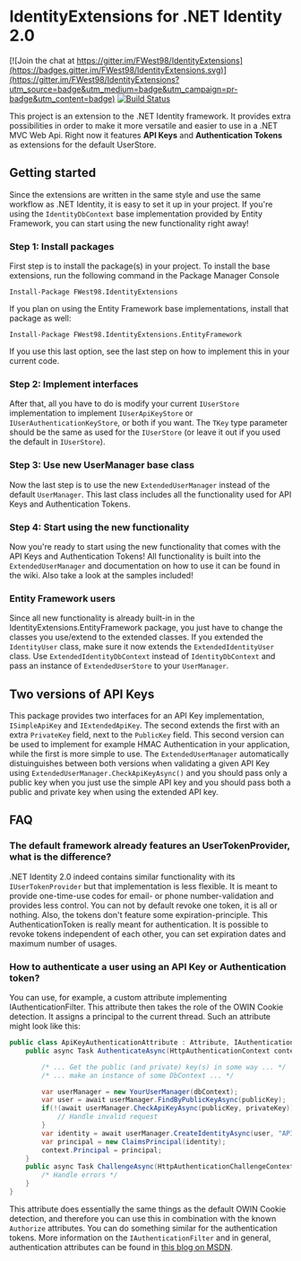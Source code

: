 # IdentityExtensions for .NET Identity 2.0

[![Join the chat at https://gitter.im/FWest98/IdentityExtensions](https://badges.gitter.im/FWest98/IdentityExtensions.svg)](https://gitter.im/FWest98/IdentityExtensions?utm_source=badge&utm_medium=badge&utm_campaign=pr-badge&utm_content=badge)
[![Build Status](https://travis-ci.org/FWest98/IdentityExtensions.svg?branch=develop)](https://travis-ci.org/FWest98/IdentityExtensions)

This project is an extension to the .NET Identity framework. It provides extra possibilities in order to make it more versatile and easier to use in a .NET MVC Web Api. Right now it features **API Keys** and **Authentication Tokens** as extensions for the default UserStore.

## Getting started

Since the extensions are written in the same style and use the same workflow as .NET Identity, it is easy to set it up in your project. If you're using the `IdentityDbContext` base implementation provided by Entity Framework, you can start using the new functionality right away!

### Step 1: Install packages
First step is to install the package(s) in your project. To install the base extensions, run the following command in the Package Manager Console
```Console
Install-Package FWest98.IdentityExtensions
```

If you plan on using the Entity Framework base implementations, install that package as well:
```Console
Install-Package FWest98.IdentityExtensions.EntityFramework
```

If you use this last option, see the last step on how to implement this in your current code.

### Step 2: Implement interfaces
After that, all you have to do is modify your current `IUserStore` implementation to implement `IUserApiKeyStore` or `IUserAuthenticationKeyStore`, or both if you want. The `TKey` type parameter should be the same as used for the `IUserStore` (or leave it out if you used the default in `IUserStore`).

### Step 3: Use new UserManager base class
Now the last step is to use the new `ExtendedUserManager` instead of the default `UserManager`. This last class includes all the functionality used for API Keys and Authentication Tokens.

### Step 4: Start using the new functionality
Now you're ready to start using the new functionality that comes with the API Keys and Authentication Tokens! All functionality is built into the `ExtendedUserManager` and documentation on how to use it can be found in the wiki. Also take a look at the samples included!

### Entity Framework users
Since all new functionality is already built-in in the IdentityExtensions.EntityFramework package, you just have to change the classes you use/extend to the extended classes.
If you extended the `IdentityUser` class, make sure it now extends the `ExtendedIdentityUser` class. Use `ExtendedIdentityDbContext` instead of `IdentityDbContext` and pass an instance of `ExtendedUserStore` to your `UserManager`.

## Two versions of API Keys
This package provides two interfaces for an API Key implementation, `ISimpleApiKey` and `IExtendedApiKey`. The second extends the first with an extra `PrivateKey` field, next to the `PublicKey` field. This second version can be used to implement for example HMAC Authentication in your application, while the first is more simple to use. The `ExtendedUserManager` automatically distuinguishes between both versions when validating a given API Key using `ExtendedUserManager.CheckApiKeyAsync()` and you should pass only a public key when you just use the simple API key and you should pass both a public and private key when using the extended API key.

## FAQ
### The default framework already features an UserTokenProvider, what is the difference?
.NET Identity 2.0 indeed contains similar functionality with its `IUserTokenProvider` but that implementation is less flexible. It is meant to provide one-time-use codes for email- or phone number-validation and provides less control. You can not by default revoke one token, it is all or nothing. Also, the tokens don't feature some expiration-principle.
This AuthenticationToken is really meant for authentication. It is possible to revoke tokens independent of each other, you can set expiration dates and maximum number of usages.

### How to authenticate a user using an API Key or Authentication token?
You can use, for example, a custom attribute implementing IAuthenticationFilter. This attribute then takes the role of the OWIN Cookie detection. It assigns a principal to the current thread. Such an attribute might look like this:

```c#
public class ApiKeyAuthenticationAttribute : Attribute, IAuthenticationFilter {
    public async Task AuthenticateAsync(HttpAuthenticationContext context, CancellationToken token) {

        /* ... Get the public (and private) key(s) in some way ... */
        /* ... make an instance of some DbContext ... */

        var userManager = new YourUserManager(dbContext);
        var user = await userManager.FindByPublicKeyAsync(publicKey);
        if(!(await userManager.CheckApiKeyAsync(publicKey, privateKey))) {
            // Handle invalid request
        }
        var identity = await userManager.CreateIdentityAsync(user, "APIKeyAuthentication");
        var principal = new ClaimsPrincipal(identity);
        context.Principal = principal;
    }
    public async Task ChallengeAsync(HttpAuthenticationChallengeContext context, CancellationToken cancellationToken) {
        /* Handle errors */
    }
}
```

This attribute does essentially the same things as the default OWIN Cookie detection, and therefore you can use this in combination with the known `Authorize` attributes. You can do something similar for the authentication tokens. More information on the `IAuthenticationFilter` and in general, authentication attributes can be found in [this blog on MSDN](https://msdn.microsoft.com/en-us/magazine/dn781361.aspx?f=255&MSPPError=-2147217396).